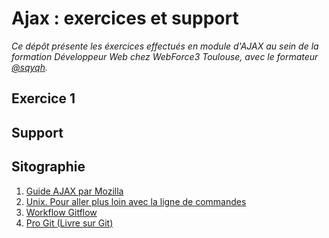 # Ajax : exercices et support

_Ce dépôt présente les éxercices effectués en module d'AJAX au sein de la formation Développeur Web chez WebForce3 Toulouse, avec le formateur [@sqyqh](https://github.com/sqyqh)._

## Exercice 1


## Support



## Sitographie

1. [Guide AJAX par Mozilla](https://developer.mozilla.org/fr/docs/Web/Guide/AJAX)
2. [Unix. Pour aller plus loin avec la ligne de commandes](http://framabook.org/docs/Pour_aller_plus_loin_avec_la_ligne_de_commande/Pour_aller_plus_loin_avec_la_ligne_de_commande_art-libre.pdf)
3. [Workflow Gitflow](https://www.atlassian.com/fr/git/tutorials/comparing-workflows/gitflow-workflow)
4. [Pro Git (Livre sur Git)](https://git-scm.com/book/fr/v2)